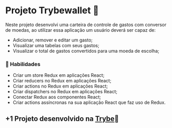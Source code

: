 # Projeto Trybewallet 👛

Neste projeto desenvolvi uma carteira de controle de gastos com conversor de moedas, ao utilizar essa aplicação um usuário deverá ser capaz de:

* Adicionar, remover e editar um gasto;
* Visualizar uma tabelas com seus gastos;
* Visualizar o total de gastos convertidos para uma moeda de escolha;

### 📝 Habilidades

* Criar um store Redux em aplicações React;
* Criar reducers no Redux em aplicações React;
* Criar actions no Redux em aplicações React;
* Criar dispatchers no Redux em aplicações React;
* Conectar Redux aos componentes React;
* Criar actions assíncronas na sua aplicação React que faz uso de Redux.

## +1 Projeto desenvolvido na [Trybe](https://www.betrybe.com/)💚
